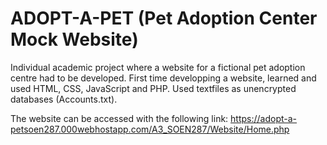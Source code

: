 # ADOPT-A-PET (Pet Adoption Center Mock Website)
Individual academic project where a website for a fictional pet adoption centre had to be developed.
First time developping a website, learned and used HTML, CSS, JavaScript and PHP. Used textfiles as unencrypted databases (Accounts.txt).

The website can be accessed with the following link: https://adopt-a-petsoen287.000webhostapp.com/A3_SOEN287/Website/Home.php 

